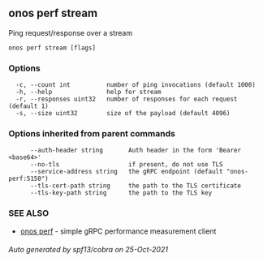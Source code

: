 ## onos perf stream

Ping request/response over a stream

```
onos perf stream [flags]
```

### Options

```
  -c, --count int          number of ping invocations (default 1000)
  -h, --help               help for stream
  -r, --responses uint32   number of responses for each request (default 1)
  -s, --size uint32        size of the payload (default 4096)
```

### Options inherited from parent commands

```
      --auth-header string       Auth header in the form 'Bearer <base64>'
      --no-tls                   if present, do not use TLS
      --service-address string   the gRPC endpoint (default "onos-perf:5150")
      --tls-cert-path string     the path to the TLS certificate
      --tls-key-path string      the path to the TLS key
```

### SEE ALSO

* [onos perf](onos_perf.md)	 - simple gRPC performance measurement client

###### Auto generated by spf13/cobra on 25-Oct-2021
